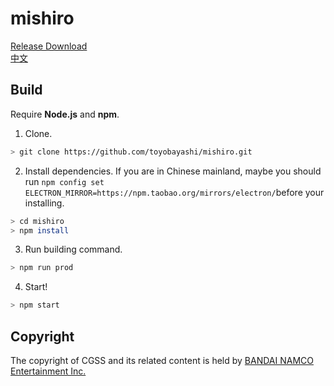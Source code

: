 # mishiro
[Release Download](https://github.com/toyobayashi/mishiro/releases)  
[中文](https://github.com/toyobayashi/mishiro/blob/master/README_CN.md)

## Build
Require __Node.js__ and __npm__.  
1. Clone.  
``` bash 
> git clone https://github.com/toyobayashi/mishiro.git
```
2. Install dependencies. If you are in Chinese mainland, maybe you should run ```npm config set ELECTRON_MIRROR=https://npm.taobao.org/mirrors/electron/```before your installing.  
``` bash
> cd mishiro
> npm install
```
3. Run building command.  
``` bash
> npm run prod
```
4. Start!  
``` bash
> npm start
```

## Copyright
The copyright of CGSS and its related content is held by [BANDAI NAMCO Entertainment Inc.](https://bandainamcoent.co.jp/)  
